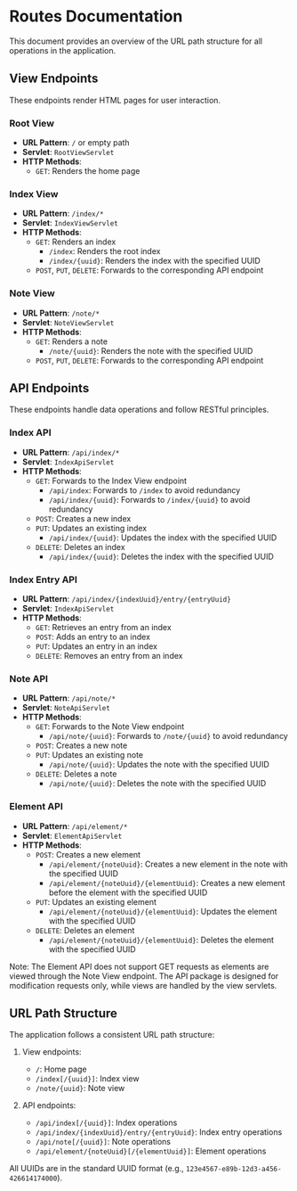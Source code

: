 # Routes Documentation

This document provides an overview of the URL path structure for all operations in the application.

## View Endpoints

These endpoints render HTML pages for user interaction.

### Root View
- **URL Pattern**: `/` or empty path
- **Servlet**: `RootViewServlet`
- **HTTP Methods**:
  - `GET`: Renders the home page

### Index View
- **URL Pattern**: `/index/*`
- **Servlet**: `IndexViewServlet`
- **HTTP Methods**:
  - `GET`: Renders an index
    - `/index`: Renders the root index
    - `/index/{uuid}`: Renders the index with the specified UUID
  - `POST`, `PUT`, `DELETE`: Forwards to the corresponding API endpoint

### Note View
- **URL Pattern**: `/note/*`
- **Servlet**: `NoteViewServlet`
- **HTTP Methods**:
  - `GET`: Renders a note
    - `/note/{uuid}`: Renders the note with the specified UUID
  - `POST`, `PUT`, `DELETE`: Forwards to the corresponding API endpoint

## API Endpoints

These endpoints handle data operations and follow RESTful principles.

### Index API
- **URL Pattern**: `/api/index/*`
- **Servlet**: `IndexApiServlet`
- **HTTP Methods**:
  - `GET`: Forwards to the Index View endpoint
    - `/api/index`: Forwards to `/index` to avoid redundancy
    - `/api/index/{uuid}`: Forwards to `/index/{uuid}` to avoid redundancy
  - `POST`: Creates a new index
  - `PUT`: Updates an existing index
    - `/api/index/{uuid}`: Updates the index with the specified UUID
  - `DELETE`: Deletes an index
    - `/api/index/{uuid}`: Deletes the index with the specified UUID

### Index Entry API
- **URL Pattern**: `/api/index/{indexUuid}/entry/{entryUuid}`
- **Servlet**: `IndexApiServlet`
- **HTTP Methods**:
  - `GET`: Retrieves an entry from an index
  - `POST`: Adds an entry to an index
  - `PUT`: Updates an entry in an index
  - `DELETE`: Removes an entry from an index

### Note API
- **URL Pattern**: `/api/note/*`
- **Servlet**: `NoteApiServlet`
- **HTTP Methods**:
  - `GET`: Forwards to the Note View endpoint
    - `/api/note/{uuid}`: Forwards to `/note/{uuid}` to avoid redundancy
  - `POST`: Creates a new note
  - `PUT`: Updates an existing note
    - `/api/note/{uuid}`: Updates the note with the specified UUID
  - `DELETE`: Deletes a note
    - `/api/note/{uuid}`: Deletes the note with the specified UUID

### Element API
- **URL Pattern**: `/api/element/*`
- **Servlet**: `ElementApiServlet`
- **HTTP Methods**:
  - `POST`: Creates a new element
    - `/api/element/{noteUuid}`: Creates a new element in the note with the specified UUID
    - `/api/element/{noteUuid}/{elementUuid}`: Creates a new element before the element with the specified UUID
  - `PUT`: Updates an existing element
    - `/api/element/{noteUuid}/{elementUuid}`: Updates the element with the specified UUID
  - `DELETE`: Deletes an element
    - `/api/element/{noteUuid}/{elementUuid}`: Deletes the element with the specified UUID

Note: The Element API does not support GET requests as elements are viewed through the Note View endpoint. The API package is designed for modification requests only, while views are handled by the view servlets.

## URL Path Structure

The application follows a consistent URL path structure:

1. View endpoints:
   - `/`: Home page
   - `/index[/{uuid}]`: Index view
   - `/note/{uuid}`: Note view

2. API endpoints:
   - `/api/index[/{uuid}]`: Index operations
   - `/api/index/{indexUuid}/entry/{entryUuid}`: Index entry operations
   - `/api/note[/{uuid}]`: Note operations
   - `/api/element/{noteUuid}[/{elementUuid}]`: Element operations

All UUIDs are in the standard UUID format (e.g., `123e4567-e89b-12d3-a456-426614174000`).
